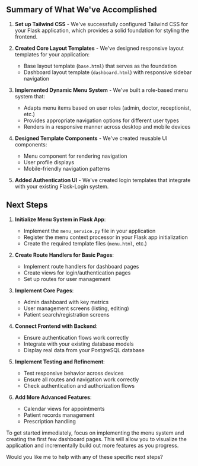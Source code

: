 ## Summary of What We've Accomplished

1. **Set up Tailwind CSS** - We've successfully configured Tailwind CSS for your Flask application, which provides a solid foundation for styling the frontend.

2. **Created Core Layout Templates** - We've designed responsive layout templates for your application:
   - Base layout template (`base.html`) that serves as the foundation
   - Dashboard layout template (`dashboard.html`) with responsive sidebar navigation

3. **Implemented Dynamic Menu System** - We've built a role-based menu system that:
   - Adapts menu items based on user roles (admin, doctor, receptionist, etc.)
   - Provides appropriate navigation options for different user types
   - Renders in a responsive manner across desktop and mobile devices

4. **Designed Template Components** - We've created reusable UI components:
   - Menu component for rendering navigation
   - User profile displays
   - Mobile-friendly navigation patterns

5. **Added Authentication UI** - We've created login templates that integrate with your existing Flask-Login system.

## Next Steps

1. **Initialize Menu System in Flask App**:
   - Implement the `menu_service.py` file in your application
   - Register the menu context processor in your Flask app initialization
   - Create the required template files (`menu.html`, etc.)

2. **Create Route Handlers for Basic Pages**:
   - Implement route handlers for dashboard pages
   - Create views for login/authentication pages
   - Set up routes for user management

3. **Implement Core Pages**:
   - Admin dashboard with key metrics
   - User management screens (listing, editing)
   - Patient search/registration screens

4. **Connect Frontend with Backend**:
   - Ensure authentication flows work correctly
   - Integrate with your existing database models
   - Display real data from your PostgreSQL database

5. **Implement Testing and Refinement**:
   - Test responsive behavior across devices
   - Ensure all routes and navigation work correctly
   - Check authentication and authorization flows

6. **Add More Advanced Features**:
   - Calendar views for appointments
   - Patient records management
   - Prescription handling

To get started immediately, focus on implementing the menu system and creating the first few dashboard pages. This will allow you to visualize the application and incrementally build out more features as you progress.

Would you like me to help with any of these specific next steps?